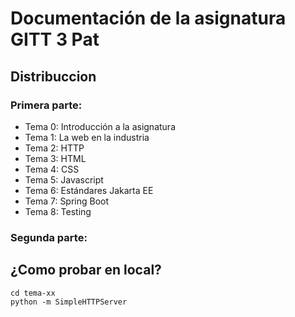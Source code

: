 # Documentación de la asignatura GITT 3 Pat

## Distribuccion

### Primera parte:

- Tema 0: Introducción a la asignatura
- Tema 1: La web en la industria
- Tema 2: HTTP
- Tema 3: HTML
- Tema 4: CSS
- Tema 5: Javascript
- Tema 6: Estándares Jakarta EE
- Tema 7: Spring Boot
- Tema 8: Testing

### Segunda parte:

## ¿Como probar en local?

````
cd tema-xx
python -m SimpleHTTPServer
````